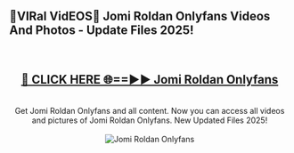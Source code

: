 <h2>🔴VIRal VidEOS🔴 Jomi Roldan Onlyfans Videos And Photos - Update Files 2025!</h2>
<br>
<div align="center">
<h2><a href="https://virallinks.top/odZfE0" rel="nofollow">🔴 CLICK HERE 🌐==►► Jomi Roldan Onlyfans</a></h2>
<br>
Get Jomi Roldan Onlyfans and all content. Now you can access all videos and pictures of Jomi Roldan Onlyfans. New Updated Files 2025!
<br>
<br>
<a href="https://virallinks.top/odZfE0" rel="nofollow" data-target="animated-image.originalLink"><img src="https://i.imgur.com/dJHk4Zq.gif)" alt="Jomi Roldan Onlyfans" style="max-width: 100%; display: inline-block;" data-target="animated-image.originalImage"></a>
</div>
<br>
